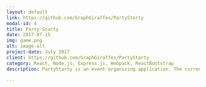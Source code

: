 ```yaml
---
layout: default
link: https://github.com/GraphGiraffes/PartyStarty
modal-id: 4
title: Party-Starty
date: 2017-07-15
img: game.png
alt: image-alt
project-date: July 2017
client: https://github.com/GraphGiraffes/PartyStarty
category: React, Node.js, Express.js, Webpack, ReactBootstrap
description: PartyStarty is an event organizing application. The current release is focusing on movie night event. The user  can, create an event, search a movie, share the event with friends, and users can vote on the existing movies or add new movies. I handled Backend RESTful API,Express Sever, and Database Schema artecture in this project.

---
```

